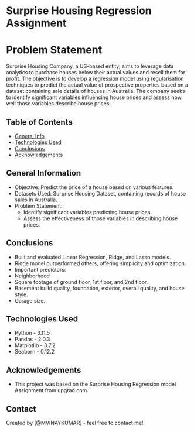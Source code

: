 # Surprise Housing Regression Assignment
# Problem Statement
Surprise Housing Company, a US-based entity, aims to leverage data analytics to purchase houses below their actual values and resell them for profit. The objective is to develop a regression model using regularisation techniques to predict the actual value of prospective properties based on a dataset containing sale details of houses in Australia. The company seeks to identify significant variables influencing house prices and assess how well those variables describe house prices.


## Table of Contents
* [General Info](#general-information)
* [Technologies Used](#technologies-used)
* [Conclusions](#conclusions)
* [Acknowledgements](#acknowledgements)

<!-- You can include any other section that is pertinent to your problem -->

## General Information
- Objective: Predict the price of a house based on various features.
- Datasets Used: Surprise Housing Dataset, containing records of house sales in Australia.
- Problem Statement:
   - Identify significant variables predicting house prices.
   - Assess the effectiveness of those variables in describing house prices.


<!-- You don't have to answer all the questions - just the ones relevant to your project. -->

## Conclusions
- Built and evaluated Linear Regression, Ridge, and Lasso models.
- Ridge model outperformed others, offering simplicity and optimization.
- Important predictors:
 - Neighborhood
 - Square footage of ground floor, 1st floor, and 2nd floor.
 - Basement build quality, foundation, exterior, overall quality, and house style.
 - Garage size.


<!-- You don't have to answer all the questions - just the ones relevant to your project. -->


## Technologies Used
- Python - 3.11.5
- Pandas - 2.0.3
- Matplotlib - 3.7.2
- Seaborn - 0.12.2


<!-- As the libraries versions keep on changing, it is recommended to mention the version of library used in this project -->

## Acknowledgements
- This project was based on the Surprise Housing Regression model Assignment from upgrad.com.


## Contact
Created by [@MVINAYKUMAR] - feel free to contact me!


